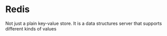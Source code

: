 # Redis

Not just a plain key-value store. It is a data structures server that supports different kinds of values
